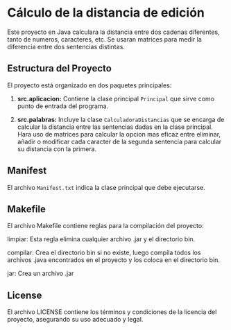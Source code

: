 # Cálculo de la distancia de edición

Este proyecto en Java calculara la distancia entre dos cadenas diferentes, tanto de numeros, caracteres, etc. Se usaran matrices para medir la diferencia entre dos sentencias distintas. 

## Estructura del Proyecto

El proyecto está organizado en dos paquetes principales:

1. **src.aplicacion:** Contiene la clase principal `Principal` que sirve como punto de entrada del programa.

2. **src.palabras:** Incluye la clase `CalculadoraDistancias` que se encarga de calcular la distancia entre las sentencias dadas en la clase principal. Hara uso de matrices para calcular la opcion mas eficaz entre eliminar, añadir o modificar cada caracter de la segunda sentencia para calcular su distancia con la primera.


## Manifest

El archivo `Manifest.txt` indica la clase principal que debe ejecutarse.

## Makefile
El archivo Makefile contiene reglas para la compilación del proyecto:

limpiar: Esta regla elimina cualquier archivo .jar y el directorio bin.

compilar: Crea el directorio bin si no existe, luego compila todos los archivos .java encontrados en el proyecto y los coloca en el directorio bin.

jar: Crea un archivo .jar 

## License

El archivo LICENSE contiene los términos y condiciones de la licencia del proyecto, asegurando su uso adecuado y legal.
